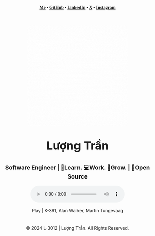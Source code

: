 <!--Header available -->

<!-- Main -->
<div class="main" align="center" style="margin-top: 20px;">
    <p style="font-weight: bold; font-family: Cambria, Cochin, Georgia, Times, 'Times New Roman', serif;' ">
        <a href="https://lov3five.github.io/about">Me</a> ▪
        <a href="https://github.com/lov3five" target="_blank">GitHub</a> ▪
        <a href="https://www.linkedin.com/in/luongtranstaff/" target="_blank">LinkedIn</a> ▪
        <a href="https://twitter.com/luongtranstaff" target="_blank">X</a> ▪
        <a href="https://instagram.com/nakervn" target="_blank">Instagram</a>
    </p>
    <div style="font-weight: bolder;">
        <img width="320px" style="border-radius:10px; margin-top: 35px;" src="./resource/gif/gif_logo.gif" />
        <p style="font-size: 36px">Lượng Trần</p>
        <p style="font-size: 18px">Software Engineer | 💫Learn. 💻Work. 🌱Grow. | 🤍Open Source</p>
    </div>
    <div>
        <audio controls loop>
            <source src="./resource/audio/Play-K-391-Alan-Walker-Martin-Tungev.mp3" type="audio/mpeg">
            Your browser does not support the audio element.
        </audio>
        <p>Play | K-391, Alan Walker, Martin Tungevaag</p>
    </div>
</div>
<h1></h1>
<!-- Footer -->
<div class="footer" height="60px" align="center" style="margin-bottom: 0px;">
    <p>© 2024 L-3012 | Lượng Trần. All Rights Reserved.</p>
</div>
